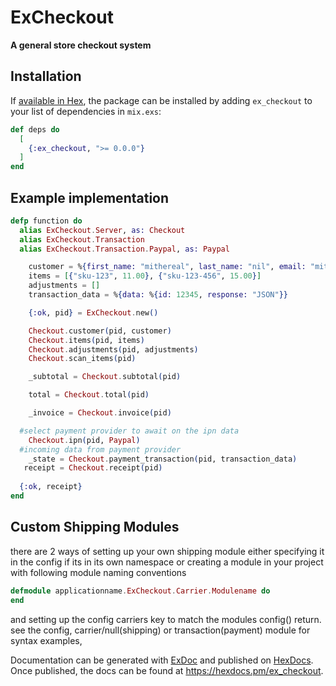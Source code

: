 # ExCheckout

**A general store checkout system**

## Installation

If [available in Hex](https://hex.pm/docs/publish), the package can be installed
by adding `ex_checkout` to your list of dependencies in `mix.exs`:

```elixir
def deps do
  [
    {:ex_checkout, ">= 0.0.0"}
  ]
end
```

## Example implementation

```elixir
defp function do
  alias ExCheckout.Server, as: Checkout
  alias ExCheckout.Transaction
  alias ExCheckout.Transaction.Paypal, as: Paypal

    customer = %{first_name: "mithereal", last_name: "nil", email: "mithereal@gmail.com", phone: "1234567"}
    items = [{"sku-123", 11.00}, {"sku-123-456", 15.00}]
    adjustments = []
    transaction_data = %{data: %{id: 12345, response: "JSON"}}

    {:ok, pid} = ExCheckout.new()

    Checkout.customer(pid, customer)
    Checkout.items(pid, items)
    Checkout.adjustments(pid, adjustments)
    Checkout.scan_items(pid)

    _subtotal = Checkout.subtotal(pid)

    total = Checkout.total(pid)

    _invoice = Checkout.invoice(pid)

  #select payment provider to await on the ipn data 
    Checkout.ipn(pid, Paypal)
  #incoming data from payment provider
    _state = Checkout.payment_transaction(pid, transaction_data)
   receipt = Checkout.receipt(pid)
   
  {:ok, receipt}
end
   ```

## Custom Shipping Modules
there are 2 ways of setting up your own shipping module either specifying it in the config if its in its own namespace or
creating a module in your project with following module naming conventions 
```elixir
defmodule applicationname.ExCheckout.Carrier.Modulename do
end
```
and setting up the config carriers key to match the modules config() return. 
see the config, carrier/null(shipping) or transaction(payment) module for syntax examples, 

Documentation can be generated with [ExDoc](https://github.com/elixir-lang/ex_doc)
and published on [HexDocs](https://hexdocs.pm). Once published, the docs can
be found at <https://hexdocs.pm/ex_checkout>.

